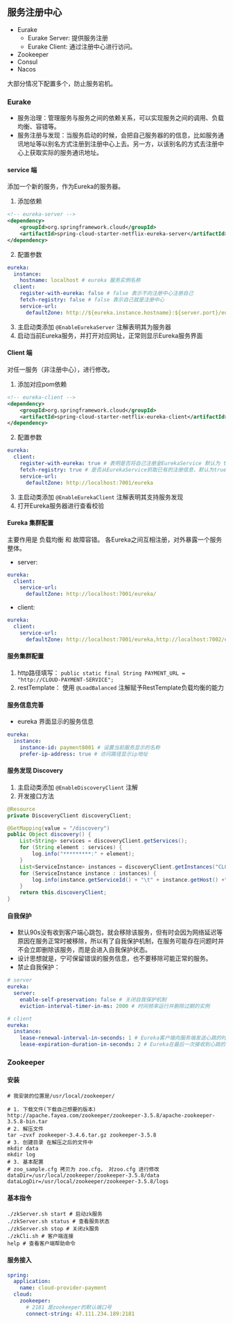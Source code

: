 ## 服务注册中心
- Eurake
    - Eurake Server: 提供服务注册
    - Eurake Client: 通过注册中心进行访问。
- Zookeeper
- Consul
- Nacos

大部分情况下配置多个，防止服务宕机。

### Eurake 

- 服务治理：管理服务与服务之间的依赖关系，可以实现服务之间的调用、负载均衡、容错等。
- 服务注册与发现：当服务启动的时候，会把自己服务器的的信息，比如服务通讯地址等以别名方式注册到注册中心上去。另一方，以该别名的方式去注册中心上获取实际的服务通讯地址。 

#### service 端

添加一个新的服务，作为Eureka的服务器。

1. 添加依赖
```xml
<!-- eureka-server -->
<dependency>
    <groupId>org.springframework.cloud</groupId>
    <artifactId>spring-cloud-starter-netflix-eureka-server</artifactId>
</dependency>
```
2. 配置参数
```yaml
eureka:
  instance:
    hostname: localhost # eureka 服务实例名称
  client:
    register-with-eureka: false # false 表示不向注册中心注册自己
    fetch-registry: false # false 表示自己就是注册中心
    service-url:
      defaultZone: http://${eureka.instance.hostname}:${server.port}/eureka/
```
3. 主启动类添加 `@EnableEurekaServer` 注解表明其为服务器
4. 启动当前Eureka服务，并打开对应网址，正常则显示Eureka服务界面

#### Client 端

对任一服务（非注册中心），进行修改。

1. 添加对应pom依赖
```xml
<!-- eureka-client -->
<dependency>
    <groupId>org.springframework.cloud</groupId>
    <artifactId>spring-cloud-starter-netflix-eureka-client</artifactId>
</dependency>
```
2. 配置参数
```yaml
eureka:
  client:
    register-with-eureka: true # 表明是否将自己注册金EurekaService 默认为 true
    fetch-registry: true # 是否从EurekaService抓取已有的注册信息，默认为true。单节点无所谓，集群必须设置为true才能配合ribbon使用负载均衡
    service-url:
      defaultZone: http://localhost:7001/eureka
```
3. 主启动类添加 `@EnableEurekaClient` 注解表明其支持服务发现
4. 打开Eureka服务器进行查看校验

#### Eureka 集群配置
主要作用是 负载均衡 和 故障容错。 
各Eureka之间互相注册，对外暴露一个服务整体。

- server:
```yaml
eureka:
  client:
    service-url:
      defaultZone: http://localhost:7001/eureka/
```
- client:
```yaml
eureka:
  client:
    service-url:
      defaultZone: http://localhost:7001/eureka,http://localhost:7002/eureka
```

#### 服务集群配置

1. http路径填写： `public static final String PAYMENT_URL = "http://CLOUD-PAYMENT-SERVICE";`
2. restTemplate： 使用 `@LoadBalanced` 注解赋予RestTemplate负载均衡的能力

#### 服务信息完善

- eureka 界面显示的服务信息
```yaml
eureka:
  instance:
    instance-id: payment8001 # 设置当前服务显示的名称
    prefer-ip-address: true # 访问路径显示ip地址
```

#### 服务发现 Discovery

1. 主启动类添加 `@EnableDiscoveryClient` 注解
2. 开发接口方法
```java
@Resource
private DiscoveryClient discoveryClient;

@GetMapping(value = "/discovery")
public Object discovery() {
    List<String> services = discoveryClient.getServices();
    for (String element : services) {
        log.info("*********:" + element);
    }
    List<ServiceInstance> instances = discoveryClient.getInstances("CLOUD-PAYMENT-SERVICE");
    for (ServiceInstance instance : instances) {
        log.info(instance.getServiceId() + "\t" + instance.getHost() +"\t" + instance.getPort() +"\t" + instance.getUri());
    }
    return this.discoveryClient;
}
```

#### 自我保护

- 默认90s没有收到客户端心跳包，就会移除该服务，但有时会因为网络延迟等原因在服务正常时被移除，所以有了自我保护机制，在服务可能存在问题时并不会立即删除该服务，而是会进入自我保护状态。
- 设计思想就是，宁可保留错误的服务信息，也不要移除可能正常的服务。
- 禁止自我保护：
```yaml
# server
eureka:
  server:
    enable-self-preservation: false # 关闭自我保护机制
    eviction-interval-timer-in-ms: 2000 # 时间频率运行并删除过期的实例

# client
eureka:
  instance:
    lease-renewal-interval-in-seconds: 1 # Eureka客户端向服务端发送心跳的时间间隔 默认为30s
    lease-expiration-duration-in-seconds: 2 # Eureka在最后一次接收到心跳的额等待时间 默认为90s
```

### Zookeeper 

#### 安装
```
# 我安装的位置是/usr/local/zookeeper/

# 1. 下载文件(下载自己想要的版本)
http://apache.fayea.com/zookeeper/zookeeper-3.5.8/apache-zookeeper-3.5.8-bin.tar
# 2. 解压文件
tar –zvxf zookeeper-3.4.6.tar.gz zookeeper-3.5.8
# 3. 创建目录 在解压之后的文件中
mkdir data
mkdir log
# 3. 基本配置
# zoo_sample.cfg 拷贝为 zoo.cfg， 对zoo.cfg 进行修改
dataDir=/usr/local/zookeeper/zookeeper-3.5.8/data
dataLogDir=/usr/local/zookeeper/zookeeper-3.5.8/logs
```

#### 基本指令
```
./zkServer.sh start # 启动zk服务
./zkServer.sh status # 查看服务状态
./zkServer.sh stop # 关闭zk服务
./zkCli.sh # 客户端连接
help # 查看客户端帮助命令
```

#### 服务接入 
```yaml
spring:
  application:
    name: cloud-provider-payment
  cloud:
    zookeeper:
      # 2181 是zookeeper的默认端口号
      connect-string: 47.111.234.189:2181
```
